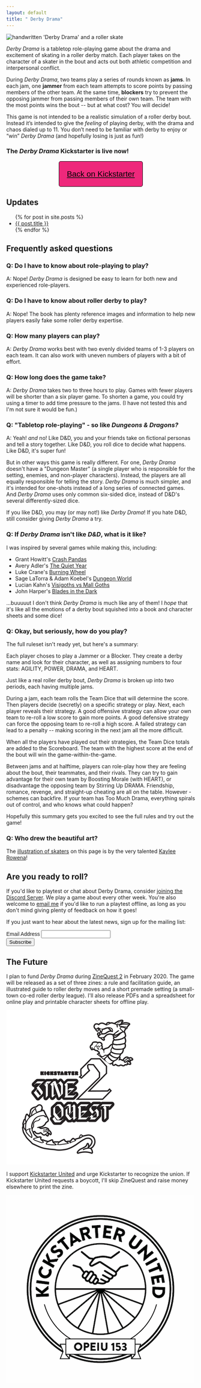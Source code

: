 ```yaml
---
layout: default
title: " Derby Drama"
---
```


<a id="about" />

<img srcset="/assets/images/derbydrama-320w.png 320w,
             /assets/images/derbydrama-480w.png 480w,
             /assets/images/derbydrama-800w.png 800w,
             /assets/images/derbydrama-1080w.png 1500w"
     sizes="(max-width: 1500px) 100vw
            1500px"
     src="assets/images/derbydrama-320w.png"
     alt="handwritten 'Derby Drama' and a roller skate">

<cite>Derby Drama</cite> is a tabletop role-playing
game about the drama and excitement of skating in a roller derby match. Each player
takes on the character of a skater in the bout and acts out
both athletic competition and interpersonal conflict.

During <cite>Derby Drama</cite>, two teams play a series of rounds
known as <strong>jams</strong>. In each jam, one <strong>jammer</strong>
from each team attempts to score points by passing members
of the other team. At the same time, <strong>blockers</strong>
try to prevent the opposing jammer from passing
members of their own team. The team with the most points wins
the bout -- but at what cost? You will decide!

This game is not intended to be a realistic simulation of a
roller derby bout. Instead it’s intended to give the *feeling*
of playing derby, with the drama and chaos dialed up to 11.
You don’t need to be familiar with derby to enjoy or “win”
<cite>Derby Drama</cite> (and hopefully losing is just as fun!)

<h3>The <cite>Derby Drama</cite> Kickstarter is live <strong>now!</strong></h3>

<a href="https://www.kickstarter.com/projects/horrorcheck/derby-drama"><button style="background:#ee287b; color:black; display:block; font-size: 1.5em; padding: 1em; margin:auto; border-radius: 5px; border:1px solid black">Back on Kickstarter</button></a>

<a id="updates" />

Updates
-------

<ul>
  {% for post in site.posts %}
    <li>
      <a href="{{ post.url }}">{{ post.title }}</a>
    </li>
  {% endfor %}
</ul>


<a id="faq" />

Frequently asked questions
--------------------------

<h3>Q: Do I have to know about role-playing to play?</h3>

A: Nope! <cite>Derby Drama</cite> is designed be easy to learn for
both new and experienced role-players.

<h3>Q: Do I have to know about roller derby to play?</h3>

A: Nope! The book has plenty reference images and information
to help new players easily fake some roller derby expertise.

<h3>Q: How many players can play?</h3>

A: <cite>Derby Drama</cite> works best with two evenly divided teams of 1-3 players
on each team. It can also work with uneven numbers of players
with a bit of effort.

<h3>Q: How long does the game take?</h3>

A: <cite>Derby Drama</cite> takes two to three hours to play. Games with fewer players
will be shorter than a six player game. To shorten a game, you
could try using a timer to add time pressure to the jams. (I have not tested this and I'm
not sure it would be fun.)

<h3>Q: "Tabletop role-playing" - so like <cite>Dungeons & Dragons?</cite></h3>

A: Yeah! *and* no! Like D&D, you and your friends take on
 fictional personas and tell a story together. Like D&D, you
 roll dice to decide what happens. Like D&D, it's super fun!

 But in other ways this game is really different. For one, <cite>Derby Drama</cite>
 doesn't have a "Dungeon Master" (a single player who is responsible for the setting,
 enemies, and non-player characters). Instead, the players are
 all equally responsible for telling the story. <cite>Derby Drama</cite> is much simpler,
 and it's intended for one-shots instead of a long series of connected games. And
 <cite>Derby Drama</cite> uses only common six-sided dice, instead of D&D's several differently-sized
 dice.

 If you like D&D, you may (or may not!) like <cite>Derby Drama</cite>! If you hate D&D,
 still consider giving <cite>Derby Drama</cite> a try.

<h3>Q: If <cite>Derby Drama</cite> isn't like <cite>D&D</cite>, what is it like?</h3>

I was inspired by several games while making this, including:
  * Grant Howitt's [Crash Pandas](https://gshowitt.itch.io/crash-pandas)
  * Avery Adler's [The Quiet Year](https://buriedwithoutceremony.com/the-quiet-year)
  * Luke Crane's [Burning Wheel](https://www.burningwheel.com/)
  * Sage LaTorra & Adam Koebel's [Dungeon World](https://dungeon-world.com/)
  * Lucian Kahn's [Visigoths vs Mall Goths](https://www.kickstarter.com/projects/luciankahn/visigoths-vs-mall-goths)
  * John Harper's [Blades in the Dark](https://bladesinthedark.com/greetings-scoundrel)

...buuuuut I don't think <cite>Derby Drama</cite> is much like any of them! I <em>hope</em>
that it's like all the emotions of a derby bout squished into a book and character sheets
and some dice!

<h3>Q: Okay, but seriously, how do you play?</h3>

The full ruleset isn't ready yet, but here's a summary:

Each player choses to play a Jammer or a Blocker. They create a derby name
and look for their character, as well as assigning numbers to four
stats: AGILITY, POWER, DRAMA, and HEART.

Just like a real roller derby bout, <cite>Derby Drama</cite> is broken up
into two periods, each having multiple jams.

During a jam, each team rolls the Team Dice that will determine
the score. Then players decide (secretly) on a specific strategy or
play.  Next, each player reveals
their strategy. A good offensive strategy can allow your own team to
re-roll a low score to gain more points. A
good defensive strategy can force the opposing team to re-roll a high
score. A failed strategy can lead to a penalty -- making scoring in the
next jam all the more difficult.

When all the players have played out their strategies, the Team Dice
totals are added to the Scoreboard. The team with the highest score
at the end of the bout will win the game-within-the-game.

Between jams and at halftime, players can role-play how they are
feeling about the bout, their teammates, and their rivals. They can try
to gain advantage for their own team by Boosting Morale (with HEART), or
disadvantage the opposing team by Stirring Up DRAMA. Friendship,
romance, revenge, and straight-up cheating are all on the table. However -
schemes can backfire. If your team has Too Much Drama, everything
spirals out of control, and who knows what could happen?

Hopefully this summary gets you excited to see the full rules and
try out the game!

<a id="learn" />

<h3>Q: Who drew the beautiful art?</h3>

The [illustration of skaters](/assets/images/skaters-kaylee-1080w.png) on this page is by the very talented [Kaylee Rowena](https://www.kayleerowena.com/)!

Are you ready to roll?
----------------------

If you'd like to playtest or chat about Derby Drama, consider [joining the
Discord Server](https://discord.gg/aMRn37u).  We play a game about every other
week. You're also welcome to [email me](mailto:libby@libbyhoracek.com) if you'd like
to run a playtest offline, as long as you don't mind giving plenty of feedback
on how it goes!

If you just want to hear about the latest news, sign up for the mailing list:

<!-- Begin Mailchimp Signup Form -->
<link href="//cdn-images.mailchimp.com/embedcode/classic-10_7.css" rel="stylesheet" type="text/css">
<style type="text/css">
	#mc_embed_signup{clear:left; font:14px Helvetica,Arial,sans-serif; }
	/* Add your own Mailchimp form style overrides in your site stylesheet or in this style block.
	   We recommend moving this block and the preceding CSS link to the HEAD of your HTML file. */
</style>
<div id="mc_embed_signup">
<form action="https://daydrea.us20.list-manage.com/subscribe/post?u=da582c814d877501883cbcb0f&amp;id=4cf596cc24" method="post" id="mc-embedded-subscribe-form" name="mc-embedded-subscribe-form" class="validate" target="_blank" novalidate>
    <div id="mc_embed_signup_scroll">

<div class="mc-field-group">
	<label for="mce-EMAIL">Email Address </label>
	<input type="email" value="" name="EMAIL" class="required email" id="mce-EMAIL">
</div>
	<div id="mce-responses" class="clear">
		<div class="response" id="mce-error-response" style="display:none"></div>
		<div class="response" id="mce-success-response" style="display:none"></div>
	</div>    <!-- real people should not fill this in and expect good things - do not remove this or risk form bot signups-->
    <div style="position: absolute; left: -5000px;" aria-hidden="true"><input type="text" name="b_da582c814d877501883cbcb0f_4cf596cc24" tabindex="-1" value=""></div>
    <div class="clear"><input type="submit" value="Subscribe" name="subscribe" id="mc-embedded-subscribe" class="button"></div>
    </div>
</form>
</div>
<script type='text/javascript' src='//s3.amazonaws.com/downloads.mailchimp.com/js/mc-validate.js'></script><script type='text/javascript'>(function($) {window.fnames = new Array(); window.ftypes = new Array();fnames[0]='EMAIL';ftypes[0]='email';fnames[1]='FNAME';ftypes[1]='text';fnames[2]='LNAME';ftypes[2]='text';fnames[3]='ADDRESS';ftypes[3]='address';fnames[4]='PHONE';ftypes[4]='phone';fnames[5]='BIRTHDAY';ftypes[5]='birthday';}(jQuery));var $mcj = jQuery.noConflict(true);</script>
<!--End mc_embed_signup-->

<a id="future" />

The Future
----------------------
I plan to fund <cite>Derby Drama</cite> during [ZineQuest 2](https://creators.kickstarter.com/zine-quest/) in
February 2020. The game will be released as a set of three zines: a rule and facilitation guide, an
illustrated guide to roller derby moves and a short premade setting
(a small-town co-ed roller derby league). I'll also release PDFs and a spreadsheet
 for online play and printable character sheets for offline play.

<img src="/assets/images/zinequest2.png" class="zinequest">

I support [Kickstarter United](https://kickstarterunited.org/action/) and urge Kickstarter to recognize the union.
If Kickstarter United requests a boycott, I'll skip ZineQuest and raise money elsewhere to print the zine.

<img src="/assets/images/ksu_logo.png" class="ksu">
